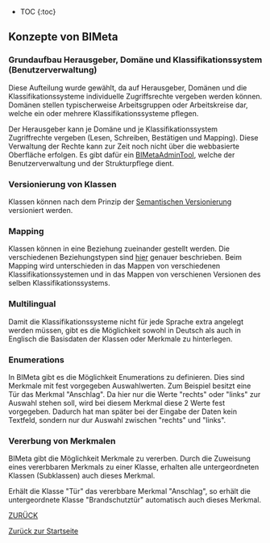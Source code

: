 * TOC
{:toc}


## Konzepte von BIMeta

### Grundaufbau Herausgeber, Domäne und Klassifikationssystem (Benutzerverwaltung)
Diese Aufteilung wurde gewählt, da auf Herausgeber, Domänen und die Klassifikationssysteme individuelle Zugriffsrechte vergeben werden können.
<br> Domänen stellen typischerweise Arbeitsgruppen oder Arbeitskreise dar, welche ein oder mehrere Klassifikationssysteme pflegen.

Der Herausgeber kann je Domäne und je Klassifikationssystem Zugriffrechte vergeben (Lesen, Schreiben, Bestätigen und Mapping).
Diese Verwaltung der Rechte kann zur Zeit noch nicht über die webbasierte Oberfläche erfolgen. Es gibt dafür ein [BIMetaAdminTool](https://github.com/BIMeta-Steuerkreis/Server/blob/Development/BimetaAdminTool.md), welche der Benutzerverwaltung und der Strukturpflege dient.

### Versionierung von Klassen
Klassen können  nach dem Prinzip der [Semantischen Versionierung](3.3_weitereErlauterungen.md#semantische-versionierung) versioniert werden.

### Mapping
Klassen können in eine Beziehung zueinander gestellt werden. Die verschiedenen Beziehungstypen sind [hier](3.2.3_FelderMapping.md) genauer beschrieben.
Beim Mapping wird unterschieden in das Mappen von verschiedenen Klassifikationssystemen und in das Mappen von verschienen Versionen des selben Klassifikationssystems.

### Multilingual
Damit die Klassifikationssysteme nicht für jede Sprache extra angelegt werden müssen, gibt es die Möglichkeit sowohl in Deutsch als auch in Englisch die Basisdaten der Klassen oder Merkmale zu hinterlegen. 

### Enumerations
In BIMeta gibt es die Möglichkeit Enumerations zu definieren. Dies sind Merkmale mit fest vorgegeben Auswahlwerten.
Zum Beispiel besitzt eine Tür das Merkmal "Anschlag". Da hier nur die Werte "rechts" oder "links" zur Auswahl stehen soll, wird bei diesem Merkmal diese 2 Werte fest vorgegeben.
Dadurch hat man später bei der Eingabe der Daten kein Textfeld, sondern nur dur Auswahl zwischen "rechts" und "links".

### Vererbung von Merkmalen
BIMeta gibt die Möglichkeit Merkmale zu vererben. Durch die Zuweisung eines vererbbaren Merkmals zu einer Klasse, erhalten alle untergeordneten Klassen (Subklassen) auch dieses Merkmal.

Erhält die Klasse "Tür" das vererbbare Merkmal "Anschlag", so erhält die untergeordnete Klasse "Brandschutztür" automatisch auch dieses Merkmal.

[ZURÜCK](3.0_Erklaerungen.md)

[Zurück zur Startseite](https://bimeta-steuerkreis.github.io/Anwenderhilfe/)
